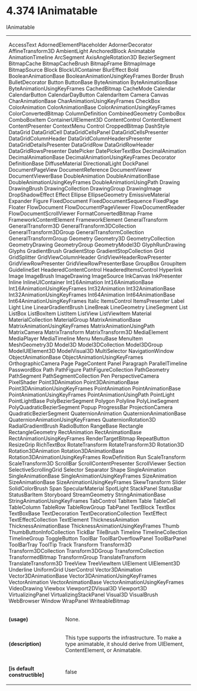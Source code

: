 <html dir="LTR" xmlns:mshelp="http://msdn.microsoft.com/mshelp" xmlns:ddue="http://ddue.schemas.microsoft.com/authoring/2003/5" xmlns:xlink="http://www.w3.org/1999/xlink" xmlns:tool="http://www.microsoft.com/tooltip"><body><input type="hidden" id="userDataCache" class="userDataStyle"><input type="hidden" id="hiddenScrollOffset"><img id="dropDownImage" style="display:none; height:0; width:0;" src="../local/drpdown.gif"><img id="dropDownHoverImage" style="display:none; height:0; width:0;" src="../local/drpdown_orange.gif"><img id="collapseImage" style="display:none; height:0; width:0;" src="../local/collapse.gif"><img id="expandImage" style="display:none; height:0; width:0;" src="../local/exp.gif"><img id="collapseAllImage" style="display:none; height:0; width:0;" src="../local/collall.gif"><img id="expandAllImage" style="display:none; height:0; width:0;" src="../local/expall.gif"><img id="copyImage" style="display:none; height:0; width:0;" src="../local/copycode.gif"><img id="copyHoverImage" style="display:none; height:0; width:0;" src="../local/copycodeHighlight.gif"><div id="header"><h1 class="heading">4.374 IAnimatable</h1></div><div id="mainSection"><div id="mainBody"><div id="allHistory" class="saveHistory" onsave="saveAll()" onload="loadAll()"></div>
				<p xmlns:wsd="http://wsdev.schemas.microsoft.com/authoring/2008/2" xmlns:msxsl="urn:schemas-microsoft-com:xslt" xmlns:script="urn:script" xmlns:build="urn:build">
				</p>
			<div id="sectionSection0" class="section" name="collapseableSection"><content xmlns="http://ddue.schemas.microsoft.com/authoring/2003/5" xmlns:wsd="http://wsdev.schemas.microsoft.com/authoring/2008/2" xmlns:msxsl="urn:schemas-microsoft-com:xslt" xmlns:script="urn:script" xmlns:build="urn:build">
				</content></div><div id="sectionSection1" class="section" name="collapseableSection"><content xmlns="http://ddue.schemas.microsoft.com/authoring/2003/5" xmlns:wsd="http://wsdev.schemas.microsoft.com/authoring/2008/2" xmlns:msxsl="urn:schemas-microsoft-com:xslt" xmlns:script="urn:script" xmlns:build="urn:build">
					<p xmlns="">IAnimatable</p>
					<p xmlns=""><b></b></p><table class="ProtocolAuthoredTable" xmlns=""><tr>
								<td colspan="2">
									<p>
										<mshelp:link keywords="f0e72688-67fc-4beb-a92b-4dd1aaba88f1" tabindex="0">AccessText</mshelp:link> <mshelp:link keywords="be0cd7f0-a472-4708-98eb-959e8db9d3c6" tabindex="0">AdornedElementPlaceholder</mshelp:link> <mshelp:link keywords="8e3018b7-24ca-4486-b2bb-8388d436e904" tabindex="0">AdornerDecorator</mshelp:link> <mshelp:link keywords="30aa894d-83bb-4e8c-b61c-184b966085d8" tabindex="0">AffineTransform3D</mshelp:link> <mshelp:link keywords="e1ad08b0-f498-4034-988a-1bc82c435b50" tabindex="0">AmbientLight</mshelp:link> <mshelp:link keywords="03556e34-470a-4f98-a2e5-40834360a600" tabindex="0">AnchoredBlock</mshelp:link> <mshelp:link keywords="7b5c1852-6912-4037-912f-69c4cdb8c1a6" tabindex="0">Animatable</mshelp:link> <mshelp:link keywords="b7fb3918-de51-4c3d-bd24-647e64590030" tabindex="0">AnimationTimeline</mshelp:link> <mshelp:link keywords="388415db-bf66-47b2-9fe4-2a9682a8f019" tabindex="0">ArcSegment</mshelp:link> <mshelp:link keywords="e8732ab1-323a-4329-ae1c-0dabcb1398a0" tabindex="0">AxisAngleRotation3D</mshelp:link> <mshelp:link keywords="e288505c-7be7-4520-ae64-9d0ba9bca3d5" tabindex="0">BezierSegment</mshelp:link> <mshelp:link keywords="c400b513-39e2-4dd9-b723-9583e39e47f1" tabindex="0">BitmapCache</mshelp:link> <mshelp:link keywords="dfba7d97-41c6-4da8-b052-1f04ad95d7f6" tabindex="0">BitmapCacheBrush</mshelp:link> <mshelp:link keywords="589fa414-ed7d-469d-8c23-e42f37c2bd56" tabindex="0">BitmapFrame</mshelp:link> <mshelp:link keywords="d187a09e-25e8-4ade-b091-57ee7eca658c" tabindex="0">BitmapImage</mshelp:link> <mshelp:link keywords="57815256-8658-41d4-9052-014d6980aed5" tabindex="0">BitmapSource</mshelp:link> <mshelp:link keywords="e5df15ad-663d-4d52-ab82-3cef2c48f69e" tabindex="0">Block</mshelp:link> <mshelp:link keywords="d9b6989c-5286-4b40-90d8-e415b563ee8b" tabindex="0">BlockUIContainer</mshelp:link> <mshelp:link keywords="5c2a9d8d-939a-45f6-82ea-24441623ae0f" tabindex="0">BlurEffect</mshelp:link> <mshelp:link keywords="511dcce8-13a5-4c42-9893-ed554b7f1098" tabindex="0">Bold</mshelp:link> <mshelp:link keywords="0d9eb6fd-37b4-464e-955b-b3f97abe7704" tabindex="0">BooleanAnimationBase</mshelp:link> <mshelp:link keywords="05e6eb73-3686-42f0-8b45-c71986d0ddbb" tabindex="0">BooleanAnimationUsingKeyFrames</mshelp:link> <mshelp:link keywords="39663c25-a642-4db9-8524-9d4ce1b89948" tabindex="0">Border</mshelp:link> <mshelp:link keywords="85a562f3-47a7-440e-a587-bfa740dedb85" tabindex="0">Brush</mshelp:link> <mshelp:link keywords="a846cf08-0183-4259-83fc-4198e11b4302" tabindex="0">BulletDecorator</mshelp:link> <mshelp:link keywords="71a507e2-a912-42d1-a7da-4a1b8b13e668" tabindex="0">Button</mshelp:link> <mshelp:link keywords="beb54d5a-721a-43aa-973e-c69905ec015d" tabindex="0">ButtonBase</mshelp:link> <mshelp:link keywords="3f4a0be0-74ac-4571-82b9-a57734359df6" tabindex="0">ByteAnimation</mshelp:link> <mshelp:link keywords="e42aa1a5-1dfc-406f-83e6-2307227589f0" tabindex="0">ByteAnimationBase</mshelp:link> <mshelp:link keywords="2ca75bbe-7874-4b0e-bcd1-1495bfb9d749" tabindex="0">ByteAnimationUsingKeyFrames</mshelp:link> <mshelp:link keywords="2fd4136e-b650-408a-8d2d-298c9e97fd79" tabindex="0">CachedBitmap</mshelp:link> <mshelp:link keywords="df62b511-f8ff-4298-b364-1a20bef012fb" tabindex="0">CacheMode</mshelp:link> <mshelp:link keywords="0e900d92-6ae0-48ed-87fa-eea20fc31d09" tabindex="0">Calendar</mshelp:link> <mshelp:link keywords="95dd655d-244b-4f26-ad52-86622281d400" tabindex="0">CalendarButton</mshelp:link> <mshelp:link keywords="6d082c10-2d68-4311-ae88-84e4dd225ff3" tabindex="0">CalendarDayButton</mshelp:link> <mshelp:link keywords="e63372d9-67c7-41fb-b0e0-732e2d7680d8" tabindex="0">CalendarItem</mshelp:link> <mshelp:link keywords="920a88d5-409d-4717-a4de-117548bf9e36" tabindex="0">Camera</mshelp:link> <mshelp:link keywords="32514c75-c9f4-4f17-ad48-2403dfa54a24" tabindex="0">Canvas</mshelp:link> <mshelp:link keywords="333dc218-8710-466e-b11c-d91f1a96348b" tabindex="0">CharAnimationBase</mshelp:link> <mshelp:link keywords="df9d5927-0abb-4b39-9a2e-ed960c2d34ff" tabindex="0">CharAnimationUsingKeyFrames</mshelp:link> <mshelp:link keywords="9c636419-e3e7-4078-b948-1586178e6362" tabindex="0">CheckBox</mshelp:link> <mshelp:link keywords="5bb03632-540e-44f5-a3e7-fa3d567cb303" tabindex="0">ColorAnimation</mshelp:link> <mshelp:link keywords="ce162595-5df3-40b4-a625-d096d2217f2f" tabindex="0">ColorAnimationBase</mshelp:link> <mshelp:link keywords="ffa4f597-9d08-4c70-8f01-564d0df006e2" tabindex="0">ColorAnimationUsingKeyFrames</mshelp:link> <mshelp:link keywords="9f0ba89b-d441-4902-b552-38063ea38b54" tabindex="0">ColorConvertedBitmap</mshelp:link> <mshelp:link keywords="bd6e9c20-a66e-40f0-bdc1-03c7113d1a5a" tabindex="0">ColumnDefinition</mshelp:link> <mshelp:link keywords="452b5a00-e125-4cca-8f72-b0aee3491227" tabindex="0">CombinedGeometry</mshelp:link> <mshelp:link keywords="37d9f76f-1464-4486-8cad-f5fe4ae92191" tabindex="0">ComboBox</mshelp:link> <mshelp:link keywords="aaa2c5a6-3edd-4a5f-94eb-dab10779f6e0" tabindex="0">ComboBoxItem</mshelp:link> <mshelp:link keywords="87bc40ac-b2aa-4751-9759-31ee38559204" tabindex="0">ContainerUIElement3D</mshelp:link> <mshelp:link keywords="4feda03f-b149-466e-ba5a-2a3b49bcbab3" tabindex="0">ContentControl</mshelp:link> <mshelp:link keywords="528cd481-9fb2-4187-a0af-099f6217e98a" tabindex="0">ContentElement</mshelp:link> <mshelp:link keywords="5af73b49-190d-4beb-9f0d-378c3909b61a" tabindex="0">ContentPresenter</mshelp:link> <mshelp:link keywords="da12029e-fbca-4567-9b0b-868ef37faebd" tabindex="0">ContextMenu</mshelp:link> <mshelp:link keywords="e3f8a631-4f69-4215-9d7d-347fc3f155d7" tabindex="0">Control</mshelp:link> <mshelp:link keywords="9772c8f6-7034-4188-b00a-1192c5ac65a7" tabindex="0">CroppedBitmap</mshelp:link> <mshelp:link keywords="db460b18-4a96-4523-adc2-61ab74e2e583" tabindex="0">DashStyle</mshelp:link> <mshelp:link keywords="52ff8b55-d44f-4e4f-a9c5-7fc74b2d917c" tabindex="0">DataGrid</mshelp:link> <mshelp:link keywords="3bcd01c5-20fa-4ab3-a05a-af6fdf0277b0" tabindex="0">DataGridCell</mshelp:link> <mshelp:link keywords="f603001a-b22f-4c5a-b23d-2918d4053c5c" tabindex="0">DataGridCellsPanel</mshelp:link> <mshelp:link keywords="8ed22165-d262-4bd8-af14-1b60675908e3" tabindex="0">DataGridCellsPresenter</mshelp:link> <mshelp:link keywords="d2ba580b-373a-4976-a6f2-7d042df2a162" tabindex="0">DataGridColumnHeader</mshelp:link> <mshelp:link keywords="40695503-6002-4ce4-ab4c-5fe4642bfeb1" tabindex="0">DataGridColumnHeadersPresenter</mshelp:link> <mshelp:link keywords="423eda60-6f0a-45b4-8454-eaada52e2656" tabindex="0">DataGridDetailsPresenter</mshelp:link> <mshelp:link keywords="9df04f93-f458-4672-810c-8f64a42c8849" tabindex="0">DataGridRow</mshelp:link> <mshelp:link keywords="12dc434e-f13a-4f45-8eeb-80c34ff8f345" tabindex="0">DataGridRowHeader</mshelp:link> <mshelp:link keywords="862f2b31-4b3b-4b51-b937-7d4cab8acfe2" tabindex="0">DataGridRowsPresenter</mshelp:link> <mshelp:link keywords="c8254c38-d385-4317-9ec9-67cc5905bd75" tabindex="0">DatePicker</mshelp:link> <mshelp:link keywords="0fc32458-bcad-4ca0-8ac4-693aaeb1855e" tabindex="0">DatePickerTextBox</mshelp:link> <mshelp:link keywords="3a374f26-aab6-42df-bbbc-8cfd4c44be5f" tabindex="0">DecimalAnimation</mshelp:link> <mshelp:link keywords="cc0d120b-1afe-450d-a1a3-aafafbeedb3f" tabindex="0">DecimalAnimationBase</mshelp:link> <mshelp:link keywords="7716e970-1086-41ca-a352-aa6e4427d4f4" tabindex="0">DecimalAnimationUsingKeyFrames</mshelp:link> <mshelp:link keywords="0f2486d4-11bb-49c1-866e-27b3eaf4c741" tabindex="0">Decorator</mshelp:link> <mshelp:link keywords="6d15677a-109c-48a5-9795-33211643f3a6" tabindex="0">DefinitionBase</mshelp:link> <mshelp:link keywords="f823004c-c918-40dc-bd57-6996689bd63c" tabindex="0">DiffuseMaterial</mshelp:link> <mshelp:link keywords="b61fb851-4379-49ef-b4fb-acf93cffcac9" tabindex="0">DirectionalLight</mshelp:link> <mshelp:link keywords="cd79d0de-5717-4c3c-89f7-ee344ce028ba" tabindex="0">DockPanel</mshelp:link> <mshelp:link keywords="77a90c32-0709-4da0-b33b-3d8c075b0af2" tabindex="0">DocumentPageView</mshelp:link> <mshelp:link keywords="3ba9fb5d-a8f0-451b-8543-1caaabaac83a" tabindex="0">DocumentReference</mshelp:link> <mshelp:link keywords="22ce9721-e36a-4914-9fb7-9de478b72888" tabindex="0">DocumentViewer</mshelp:link> <mshelp:link keywords="42342ff2-d8ae-41f5-a703-abe6a520a5bf" tabindex="0">DocumentViewerBase</mshelp:link> <mshelp:link keywords="ad3d460d-e457-4ed3-9030-78f2e87c360a" tabindex="0">DoubleAnimation</mshelp:link> <mshelp:link keywords="4a65fa6b-3a12-481b-90e9-c91eae07c04f" tabindex="0">DoubleAnimationBase</mshelp:link> <mshelp:link keywords="ea6a054a-33c4-43f1-a59e-247cb2f7de22" tabindex="0">DoubleAnimationUsingKeyFrames</mshelp:link> <mshelp:link keywords="655db08c-6319-4ef3-94e3-06923e494f05" tabindex="0">DoubleAnimationUsingPath</mshelp:link> <mshelp:link keywords="8b69fa92-ab3f-4570-a9a7-5f7ac9dee639" tabindex="0">Drawing</mshelp:link> <mshelp:link keywords="f9b93ffc-0758-4d09-b374-108d778549ad" tabindex="0">DrawingBrush</mshelp:link> <mshelp:link keywords="8fe357e8-e19c-4fe2-b25a-4eea646e0496" tabindex="0">DrawingCollection</mshelp:link> <mshelp:link keywords="55765e6b-0f2d-45d8-8fc4-6bc26f331595" tabindex="0">DrawingGroup</mshelp:link> <mshelp:link keywords="27727a6a-3ef4-45c9-bc4c-c64508234e5f" tabindex="0">DrawingImage</mshelp:link> <mshelp:link keywords="2caa425e-1539-4f3d-8204-da194c8f9f4f" tabindex="0">DropShadowEffect</mshelp:link> <mshelp:link keywords="56b6fdeb-3894-4bbe-a470-689fd76e6274" tabindex="0">Effect</mshelp:link> <mshelp:link keywords="3684906d-add6-4120-960d-9f30966f4234" tabindex="0">Ellipse</mshelp:link> <mshelp:link keywords="9748ee36-68af-4c47-a48f-fe165468164e" tabindex="0">EllipseGeometry</mshelp:link> <mshelp:link keywords="e39c1c12-65db-49ad-9f92-6cdb96caa5e4" tabindex="0">EmissiveMaterial</mshelp:link> <mshelp:link keywords="ef68975e-7e34-4513-89e7-1979e7e3f354" tabindex="0">Expander</mshelp:link> <mshelp:link keywords="90394a7b-28dd-4b0a-bf6f-90aaacd6d446" tabindex="0">Figure</mshelp:link> <mshelp:link keywords="1a31888f-5acb-4a06-aae1-f380de30c38e" tabindex="0">FixedDocument</mshelp:link> <mshelp:link keywords="6cf5fb7d-8f6a-41da-a035-a4237fa84892" tabindex="0">FixedDocumentSequence</mshelp:link> <mshelp:link keywords="9757b4bf-fc44-470d-95dc-884e49178afd" tabindex="0">FixedPage</mshelp:link> <mshelp:link keywords="d534c23d-859b-439a-a62d-21f3370a2b54" tabindex="0">Floater</mshelp:link> <mshelp:link keywords="a61a07c0-c949-421d-9b4f-535a303972a5" tabindex="0">FlowDocument</mshelp:link> <mshelp:link keywords="c82d24e8-82ad-4e41-8564-f7f4b4862ac2" tabindex="0">FlowDocumentPageViewer</mshelp:link> <mshelp:link keywords="7369c894-71d3-4f53-bd52-605570b533e6" tabindex="0">FlowDocumentReader</mshelp:link> <mshelp:link keywords="eab5873a-025c-4254-a28b-2d9a3fdf844b" tabindex="0">FlowDocumentScrollViewer</mshelp:link> <mshelp:link keywords="a8714ca7-3c17-46cf-90b9-463df2c60bd1" tabindex="0">FormatConvertedBitmap</mshelp:link> <mshelp:link keywords="e2d9ee4d-1caf-4c0a-a420-5dfda26b77cc" tabindex="0">Frame</mshelp:link> <mshelp:link keywords="1ccb2f40-5b5c-44c2-850d-38e2f1a657bc" tabindex="0">FrameworkContentElement</mshelp:link> <mshelp:link keywords="cd8a3b6b-b281-4837-a172-885a46e2fa4e" tabindex="0">FrameworkElement</mshelp:link> <mshelp:link keywords="3e07be27-e500-4d73-bf43-828963353f38" tabindex="0">GeneralTransform</mshelp:link> <mshelp:link keywords="f851113f-f7be-4e40-acaf-376aecc2d66c" tabindex="0">GeneralTransform3D</mshelp:link> <mshelp:link keywords="504cd159-de90-41ef-9b2d-8866d899bdf5" tabindex="0">GeneralTransform3DCollection</mshelp:link> <mshelp:link keywords="3e7accd6-b185-471c-8440-1bbc36ec0996" tabindex="0">GeneralTransform3DGroup</mshelp:link> <mshelp:link keywords="77d0c0c7-4d9a-4175-8f42-bc1ac033ebc5" tabindex="0">GeneralTransformCollection</mshelp:link> <mshelp:link keywords="41aa0fd8-8f2d-478e-8ad4-23bb35b4b3ac" tabindex="0">GeneralTransformGroup</mshelp:link> <mshelp:link keywords="f9b21f99-9077-4a61-99f3-a8dfb6a8aba4" tabindex="0">Geometry</mshelp:link> <mshelp:link keywords="6e2a65c4-fcc1-4c39-aa36-658624d225f5" tabindex="0">Geometry3D</mshelp:link> <mshelp:link keywords="ae584882-2b8b-4eac-a0a6-fb45a0dcd8d0" tabindex="0">GeometryCollection</mshelp:link> <mshelp:link keywords="7b06e697-53a4-405b-974c-74e33fcba4d4" tabindex="0">GeometryDrawing</mshelp:link> <mshelp:link keywords="f5c1bc18-d71a-4a81-b664-2bf17344b69d" tabindex="0">GeometryGroup</mshelp:link> <mshelp:link keywords="6effc337-3c30-423f-ace3-51daf4d132fa" tabindex="0">GeometryModel3D</mshelp:link> <mshelp:link keywords="9aa0c0b9-6283-4a5e-9a61-27c4f49190c7" tabindex="0">GlyphRunDrawing</mshelp:link> <mshelp:link keywords="dcb5d9ab-fab8-443a-881c-9ada6491d938" tabindex="0">Glyphs</mshelp:link> <mshelp:link keywords="95fac64f-b7e8-4db8-8f44-2e0cba14627a" tabindex="0">GradientBrush</mshelp:link> <mshelp:link keywords="9a5df65d-feb2-4132-ae99-768837bc2139" tabindex="0">GradientStop</mshelp:link> <mshelp:link keywords="c43c1480-0af5-41f7-a751-3c93a02194a8" tabindex="0">GradientStopCollection</mshelp:link> <mshelp:link keywords="3aa94d94-eaa6-4af9-b53e-cf419a88d5a9" tabindex="0">Grid</mshelp:link> <mshelp:link keywords="1a02c367-64c4-4c64-bbea-3457123b31f7" tabindex="0">GridSplitter</mshelp:link> <mshelp:link keywords="da0701c0-a515-49c6-b6fb-46c66a86ba30" tabindex="0">GridViewColumnHeader</mshelp:link> <mshelp:link keywords="3381230a-846f-4f50-9c22-b5c92698a962" tabindex="0">GridViewHeaderRowPresenter</mshelp:link> <mshelp:link keywords="00732cdc-e315-4cf1-8e4a-c8ace2197e74" tabindex="0">GridViewRowPresenter</mshelp:link> <mshelp:link keywords="348ae330-69b1-4607-ba9b-521e6778e110" tabindex="0">GridViewRowPresenterBase</mshelp:link> <mshelp:link keywords="16142141-53d1-43ca-91e1-da357096c735" tabindex="0">GroupBox</mshelp:link> <mshelp:link keywords="5b2d0756-d4fc-468f-81a6-e09fb383e2ac" tabindex="0">GroupItem</mshelp:link> <mshelp:link keywords="7edd9467-5a31-4f8d-8110-87ae827b93db" tabindex="0">GuidelineSet</mshelp:link> <mshelp:link keywords="5d584631-4b6d-41d9-ab49-c1ff7dc90fef" tabindex="0">HeaderedContentControl</mshelp:link> <mshelp:link keywords="0e2ac43a-db68-4ca8-917d-7460898d9b8a" tabindex="0">HeaderedItemsControl</mshelp:link> <mshelp:link keywords="d975afa9-b23f-46e9-a3a6-8cb3d696eb72" tabindex="0">Hyperlink</mshelp:link> <mshelp:link keywords="d4e32a0e-ae6b-4f74-b8ca-347667a84111" tabindex="0">Image</mshelp:link> <mshelp:link keywords="38461752-bb5a-4d82-8ea0-da22a14f1989" tabindex="0">ImageBrush</mshelp:link> <mshelp:link keywords="50aa7666-6b06-47a1-894b-dd872343e1d1" tabindex="0">ImageDrawing</mshelp:link> <mshelp:link keywords="05181f7a-7b0f-4bc9-a9e3-e1552ab5b87f" tabindex="0">ImageSource</mshelp:link> <mshelp:link keywords="babd61fa-64fc-4576-9098-d35c8e6b3fd3" tabindex="0">InkCanvas</mshelp:link> <mshelp:link keywords="5a3979e9-8973-484a-b73d-267938786336" tabindex="0">InkPresenter</mshelp:link> <mshelp:link keywords="25695a67-6bb7-4730-8d67-9ebaa2ef913c" tabindex="0">Inline</mshelp:link> <mshelp:link keywords="a4aadfb7-3277-47f9-b854-1c36d82ef8a9" tabindex="0">InlineUIContainer</mshelp:link> <mshelp:link keywords="714239ce-c37d-4295-8583-b8b7b50d521d" tabindex="0">Int16Animation</mshelp:link> <mshelp:link keywords="7dd2ae4f-255d-41dd-8cfd-6dffc2c64f20" tabindex="0">Int16AnimationBase</mshelp:link> <mshelp:link keywords="c0d68127-480d-41db-81e0-07dda5a40634" tabindex="0">Int16AnimationUsingKeyFrames</mshelp:link> <mshelp:link keywords="10170eff-58fb-4dd6-8f56-17194b02a35f" tabindex="0">Int32Animation</mshelp:link> <mshelp:link keywords="71d9b96e-b3a7-45dc-8d8d-aa2a4f779530" tabindex="0">Int32AnimationBase</mshelp:link> <mshelp:link keywords="244d197a-5210-4b10-86e0-26cdf27031a8" tabindex="0">Int32AnimationUsingKeyFrames</mshelp:link> <mshelp:link keywords="942640f0-60a7-4232-9a64-7aec6631d177" tabindex="0">Int64Animation</mshelp:link> <mshelp:link keywords="92afeb7e-9b12-460d-a320-4c0ca7014c28" tabindex="0">Int64AnimationBase</mshelp:link> <mshelp:link keywords="6a871cbf-7a61-4be8-8f2f-769fb04b5a5f" tabindex="0">Int64AnimationUsingKeyFrames</mshelp:link> <mshelp:link keywords="29b504bf-7551-4f13-a7a8-be10de449596" tabindex="0">Italic</mshelp:link> <mshelp:link keywords="4000fa9a-e060-40a7-9fd5-4e4a8604a935" tabindex="0">ItemsControl</mshelp:link> <mshelp:link keywords="a58c7e6e-6499-443f-a446-d70834457088" tabindex="0">ItemsPresenter</mshelp:link> <mshelp:link keywords="71e440c4-9a75-4c5d-ab1c-d56656cb3148" tabindex="0">Label</mshelp:link> <mshelp:link keywords="e84d67ab-f1b8-411a-86fe-c0ab36db5243" tabindex="0">Light</mshelp:link> <mshelp:link keywords="7c0ea77b-bf35-4e66-878d-36df65227b42" tabindex="0">Line</mshelp:link> <mshelp:link keywords="ce08aa23-ee84-418b-8375-d683f2a2a924" tabindex="0">LinearGradientBrush</mshelp:link> <mshelp:link keywords="d62411ee-06cf-4d5d-b737-88dc738cee78" tabindex="0">LineBreak</mshelp:link> <mshelp:link keywords="626337e9-eff1-4a9a-a18b-19f51eea3cfb" tabindex="0">LineGeometry</mshelp:link> <mshelp:link keywords="3e347cbf-3fab-4f73-98a3-e1e8f106b833" tabindex="0">LineSegment</mshelp:link> <mshelp:link keywords="92c18287-0b7f-45bd-820c-9f39bd2e110e" tabindex="0">List</mshelp:link> <mshelp:link keywords="c1bc8a57-d6f8-4164-b7db-a9e6dc224479" tabindex="0">ListBox</mshelp:link> <mshelp:link keywords="83f55f16-c99d-43e6-b19c-9e1ef176c742" tabindex="0">ListBoxItem</mshelp:link> <mshelp:link keywords="2b5683d8-7393-4e53-a56d-fa7f449847cf" tabindex="0">ListItem</mshelp:link> <mshelp:link keywords="9d3c5270-0950-47a4-88d7-65cb7bf44145" tabindex="0">ListView</mshelp:link> <mshelp:link keywords="e312f209-e9a2-493e-81a2-8424fe94ecf2" tabindex="0">ListViewItem</mshelp:link> <mshelp:link keywords="3712914a-832f-4107-bf94-7b0a3a8a61a1" tabindex="0">Material</mshelp:link> <mshelp:link keywords="3aa1cdef-5f03-4c04-84a7-96d56131d67a" tabindex="0">MaterialCollection</mshelp:link> <mshelp:link keywords="27c491c2-5360-4750-b949-526a0abada3b" tabindex="0">MaterialGroup</mshelp:link> <mshelp:link keywords="f94519d9-a953-46f3-a1f2-135a551b9a5d" tabindex="0">MatrixAnimationBase</mshelp:link> <mshelp:link keywords="416866ac-9e72-4e7c-b769-8127303d9028" tabindex="0">MatrixAnimationUsingKeyFrames</mshelp:link> <mshelp:link keywords="3eadeae9-e9e6-4271-a602-42c7b25bda87" tabindex="0">MatrixAnimationUsingPath</mshelp:link> <mshelp:link keywords="562157d3-e8cc-4068-a13f-13a4222339e6" tabindex="0">MatrixCamera</mshelp:link> <mshelp:link keywords="84b07bf0-02bd-4369-9c78-1cd1bf13ac3f" tabindex="0">MatrixTransform</mshelp:link> <mshelp:link keywords="70efea67-ae3d-4397-9cce-70f0f6b18163" tabindex="0">MatrixTransform3D</mshelp:link> <mshelp:link keywords="2f6e697c-6a70-4982-b3bd-562749736e97" tabindex="0">MediaElement</mshelp:link> <mshelp:link keywords="5404c8df-63ec-473f-8788-b68030c3c0a9" tabindex="0">MediaPlayer</mshelp:link> <mshelp:link keywords="1bb2f30f-d78b-4856-a71a-21b2f5918f96" tabindex="0">MediaTimeline</mshelp:link> <mshelp:link keywords="f727bb8f-428f-418b-9d12-b3ab12e3f2fa" tabindex="0">Menu</mshelp:link> <mshelp:link keywords="0a6b035f-f229-4480-9339-318572eead4e" tabindex="0">MenuBase</mshelp:link> <mshelp:link keywords="845c8345-b06b-4681-96ee-4b13e54a22d1" tabindex="0">MenuItem</mshelp:link> <mshelp:link keywords="2e71f01a-5a07-48fe-b840-2fb3e372a547" tabindex="0">MeshGeometry3D</mshelp:link> <mshelp:link keywords="1b2ea0f4-d9e3-40c8-82b1-adcdb7217e98" tabindex="0">Model3D</mshelp:link> <mshelp:link keywords="4e66dcf1-469b-4c7a-a0ed-af726b978f7f" tabindex="0">Model3DCollection</mshelp:link> <mshelp:link keywords="2726137b-adce-4344-9383-cb7cbf746bbd" tabindex="0">Model3DGroup</mshelp:link> <mshelp:link keywords="86337551-12a0-436b-aa2d-8d07354a6a15" tabindex="0">ModelUIElement3D</mshelp:link> <mshelp:link keywords="291d1593-b6cf-4210-a7b0-aae0db0bed13" tabindex="0">ModelVisual3D</mshelp:link> <mshelp:link keywords="4b0c18bb-1956-4a9f-994c-f7e59bd9918e" tabindex="0">MultiSelector</mshelp:link> <mshelp:link keywords="894ba012-937f-401c-a319-f056889183e5" tabindex="0">NavigationWindow</mshelp:link> <mshelp:link keywords="d6afae9e-80cf-4eeb-9f4f-0f061d48d866" tabindex="0">ObjectAnimationBase</mshelp:link> <mshelp:link keywords="242f41f2-32ed-4488-aa95-79ade084f418" tabindex="0">ObjectAnimationUsingKeyFrames</mshelp:link> <mshelp:link keywords="7a0e35c4-d693-469b-b838-cfa3b655464a" tabindex="0">OrthographicCamera</mshelp:link> <mshelp:link keywords="99053d96-66c2-461b-8d0a-6bf39410106d" tabindex="0">Page</mshelp:link> <mshelp:link keywords="30f4fc6b-b23a-48e1-a37e-71056bb02e7b" tabindex="0">PageContent</mshelp:link> <mshelp:link keywords="327b5dfc-8c0e-48bd-90e9-23ca71cb39a4" tabindex="0">Panel</mshelp:link> <mshelp:link keywords="d7a7f6ce-6033-4669-a36a-33f2cf543a30" tabindex="0">Paragraph</mshelp:link> <mshelp:link keywords="0a519e11-ec6d-4469-a49e-03ad86b71fee" tabindex="0">ParallelTimeline</mshelp:link> <mshelp:link keywords="62f003a7-0424-40e8-b1fe-a05c9b420c5e" tabindex="0">PasswordBox</mshelp:link> <mshelp:link keywords="00d63d45-4097-4131-9a60-b1698f09a915" tabindex="0">Path</mshelp:link> <mshelp:link keywords="d518de70-ff28-49ef-9e46-dc9e36ad25fa" tabindex="0">PathFigure</mshelp:link> <mshelp:link keywords="d1d96856-b710-4590-b1ac-a0e5488c0746" tabindex="0">PathFigureCollection</mshelp:link> <mshelp:link keywords="2e131e8b-44eb-46b7-b80d-cf7f1843362a" tabindex="0">PathGeometry</mshelp:link> <mshelp:link keywords="df0d17eb-0827-4969-82a7-bd4df7ceed6d" tabindex="0">PathSegment</mshelp:link> <mshelp:link keywords="dda85576-aa7c-47d7-a981-2e7faa159a84" tabindex="0">PathSegmentCollection</mshelp:link> <mshelp:link keywords="2a43c60d-b7a5-4092-9ef0-05c4524939f1" tabindex="0">Pen</mshelp:link> <mshelp:link keywords="3239121a-ab74-4caf-8037-24fc5f90b95d" tabindex="0">PerspectiveCamera</mshelp:link> <mshelp:link keywords="2ad5308e-1b1b-4639-8c74-5ab50391e0f7" tabindex="0">PixelShader</mshelp:link> <mshelp:link keywords="4b7e52ac-5d94-4edb-a214-46ca2bec8418" tabindex="0">Point3DAnimation</mshelp:link> <mshelp:link keywords="f208fe40-53b0-496f-967d-03aeb4c87399" tabindex="0">Point3DAnimationBase</mshelp:link> <mshelp:link keywords="322988ec-2be9-40dc-a87f-7703c04a7fa2" tabindex="0">Point3DAnimationUsingKeyFrames</mshelp:link> <mshelp:link keywords="a54c2d91-2073-4999-9cce-1d83c26dce67" tabindex="0">PointAnimation</mshelp:link> <mshelp:link keywords="af351fbd-0c29-41aa-a4ba-b6dd1ad88f47" tabindex="0">PointAnimationBase</mshelp:link> <mshelp:link keywords="09650d21-2f8c-4691-9ec0-4d6136e5df97" tabindex="0">PointAnimationUsingKeyFrames</mshelp:link> <mshelp:link keywords="71853bc4-110a-4f06-91e6-1487e24233a0" tabindex="0">PointAnimationUsingPath</mshelp:link> <mshelp:link keywords="09072bb0-bcbc-488b-8277-0af85cdbdbc3" tabindex="0">PointLight</mshelp:link> <mshelp:link keywords="927168c0-25bd-42f1-b422-f2b555dee784" tabindex="0">PointLightBase</mshelp:link> <mshelp:link keywords="c429879b-2035-4843-9eae-38ee0d189272" tabindex="0">PolyBezierSegment</mshelp:link> <mshelp:link keywords="0825cc0d-f7ab-4e91-b82d-ca5c9e418813" tabindex="0">Polygon</mshelp:link> <mshelp:link keywords="05990d18-be58-4f87-9c0a-7d0730b64d41" tabindex="0">Polyline</mshelp:link> <mshelp:link keywords="65e3fa87-efda-42ec-b626-1e95a80cf3a3" tabindex="0">PolyLineSegment</mshelp:link> <mshelp:link keywords="33ba1da3-ac7a-4816-b398-5d4ca800420d" tabindex="0">PolyQuadraticBezierSegment</mshelp:link> <mshelp:link keywords="c41fb57d-7a43-49ba-9f64-cc7f3ec73f34" tabindex="0">Popup</mshelp:link> <mshelp:link keywords="03ed5268-b3d2-4699-8afd-681940d64fad" tabindex="0">ProgressBar</mshelp:link> <mshelp:link keywords="fdb6cd1b-2854-491a-8335-8b2c2ac44b4e" tabindex="0">ProjectionCamera</mshelp:link> <mshelp:link keywords="5f4faa8c-8d6c-42ae-8330-bef822c99559" tabindex="0">QuadraticBezierSegment</mshelp:link> <mshelp:link keywords="68a153e4-317c-4ed9-b4c3-d1c919894fca" tabindex="0">QuaternionAnimation</mshelp:link> <mshelp:link keywords="8518be05-e83a-4402-9aa0-6fc6a433306d" tabindex="0">QuaternionAnimationBase</mshelp:link> <mshelp:link keywords="5a0bef10-e75d-4338-888e-eb5fa1b5e1e9" tabindex="0">QuaternionAnimationUsingKeyFrames</mshelp:link> <mshelp:link keywords="abc35e0a-5053-49fc-8092-5ee4fdd155e4" tabindex="0">QuaternionRotation3D</mshelp:link> <mshelp:link keywords="8f179fca-b92c-41cc-9a3e-959186f8b2e4" tabindex="0">RadialGradientBrush</mshelp:link> <mshelp:link keywords="0e325ffa-4dac-40b2-8894-15fe72b737e2" tabindex="0">RadioButton</mshelp:link> <mshelp:link keywords="edb86d8f-ab1b-4aea-900b-4cff1f383fe1" tabindex="0">RangeBase</mshelp:link> <mshelp:link keywords="26abe1bb-8a46-47a3-aa85-9880261b685e" tabindex="0">Rectangle</mshelp:link> <mshelp:link keywords="6edb0082-b78e-444b-aca8-afa61765a103" tabindex="0">RectangleGeometry</mshelp:link> <mshelp:link keywords="f444862c-08ef-465f-a602-a1b1753a6188" tabindex="0">RectAnimation</mshelp:link> <mshelp:link keywords="368e5e60-48c8-4e0d-bd73-c4672251154d" tabindex="0">RectAnimationBase</mshelp:link> <mshelp:link keywords="6babdb94-e8d6-48ff-9071-be1f64457212" tabindex="0">RectAnimationUsingKeyFrames</mshelp:link> <mshelp:link keywords="3e863b29-3f34-4648-9bb9-2197eb2a8148" tabindex="0">RenderTargetBitmap</mshelp:link> <mshelp:link keywords="279283f6-7d78-48f6-8ce4-1b41a264e091" tabindex="0">RepeatButton</mshelp:link> <mshelp:link keywords="1a3149ec-2522-471f-8329-0b40a0aeed5f" tabindex="0">ResizeGrip</mshelp:link> <mshelp:link keywords="fb1918c6-e586-40e4-9ab8-bcef7456f0bf" tabindex="0">RichTextBox</mshelp:link> <mshelp:link keywords="19b74abc-431f-444f-b12c-19dd2f00d2c4" tabindex="0">RotateTransform</mshelp:link> <mshelp:link keywords="00c7993a-18b0-444a-9f69-ad7e39f1828e" tabindex="0">RotateTransform3D</mshelp:link> <mshelp:link keywords="6363f160-bdc9-4cff-9c0a-9058f2d7bb50" tabindex="0">Rotation3D</mshelp:link> <mshelp:link keywords="e0b3b85c-96c1-4cb7-9ea3-fbfe4100d9b3" tabindex="0">Rotation3DAnimation</mshelp:link> <mshelp:link keywords="104c401e-be8c-45b5-b294-352e0fb1cf93" tabindex="0">Rotation3DAnimationBase</mshelp:link> <mshelp:link keywords="3eacadff-211c-411e-94c7-5027c20317ab" tabindex="0">Rotation3DAnimationUsingKeyFrames</mshelp:link> <mshelp:link keywords="a3f43aed-4556-474a-8153-5f80802904ac" tabindex="0">RowDefinition</mshelp:link> <mshelp:link keywords="9cb50427-ec9f-4d36-9219-c16c9ea122c1" tabindex="0">Run</mshelp:link> <mshelp:link keywords="aedff0c9-c508-4449-ba3f-4c8814b25381" tabindex="0">ScaleTransform</mshelp:link> <mshelp:link keywords="f13add6a-aeb1-4132-9443-4b6f8ce384ac" tabindex="0">ScaleTransform3D</mshelp:link> <mshelp:link keywords="8be03644-3514-4413-8702-129f3821b06a" tabindex="0">ScrollBar</mshelp:link> <mshelp:link keywords="be0617ef-bc47-4155-9964-c54b8f9f5345" tabindex="0">ScrollContentPresenter</mshelp:link> <mshelp:link keywords="44108339-dea0-47a2-bbb5-4ec7a1db982d" tabindex="0">ScrollViewer</mshelp:link> <mshelp:link keywords="fe4efee2-9c94-4865-adf3-0554d26970dd" tabindex="0">Section</mshelp:link> <mshelp:link keywords="859931a9-aa65-4ee7-9aed-72c831ab7377" tabindex="0">SelectiveScrollingGrid</mshelp:link> <mshelp:link keywords="27f38608-3deb-44e2-9fed-621d010b1c0b" tabindex="0">Selector</mshelp:link> <mshelp:link keywords="f28ef988-41e3-45d0-9853-54aa0d15446b" tabindex="0">Separator</mshelp:link> <mshelp:link keywords="fd5721f2-40d7-4c70-a119-75b5078e05cd" tabindex="0">Shape</mshelp:link> <mshelp:link keywords="8c319ac0-b241-4e79-9e84-3fedc1ae7d4a" tabindex="0">SingleAnimation</mshelp:link> <mshelp:link keywords="75fc4f1c-c7ad-4812-b33c-8e48bec79118" tabindex="0">SingleAnimationBase</mshelp:link> <mshelp:link keywords="3451375b-3266-4b2d-9d7f-a3aaa1bcee3e" tabindex="0">SingleAnimationUsingKeyFrames</mshelp:link> <mshelp:link keywords="fe976219-0a72-43e4-a96b-aa517169e0d0" tabindex="0">SizeAnimation</mshelp:link> <mshelp:link keywords="d00b981e-2f88-4691-9f40-209bc6a37bc9" tabindex="0">SizeAnimationBase</mshelp:link> <mshelp:link keywords="496451b6-75f2-4ac0-8960-ee9243920678" tabindex="0">SizeAnimationUsingKeyFrames</mshelp:link> <mshelp:link keywords="9d56efd9-c880-4aea-8916-781c48ce7454" tabindex="0">SkewTransform</mshelp:link> <mshelp:link keywords="445e0c7e-d5f0-4f39-9fdd-2592e934474f" tabindex="0">Slider</mshelp:link> <mshelp:link keywords="d5c07ef3-fe8b-48bd-810d-21c79552e355" tabindex="0">SolidColorBrush</mshelp:link> <mshelp:link keywords="a501a2f3-e061-4b6f-8bdc-186aa89dbbad" tabindex="0">Span</mshelp:link> <mshelp:link keywords="76ef3a9e-20ce-40f2-882f-bb618d172d34" tabindex="0">SpecularMaterial</mshelp:link> <mshelp:link keywords="61cd415f-8908-4cf3-aac9-607685eef052" tabindex="0">SpotLight</mshelp:link> <mshelp:link keywords="45096486-d27e-4461-b568-2993b4b6deb9" tabindex="0">StackPanel</mshelp:link> <mshelp:link keywords="aa57cb9c-debc-4d02-b933-e119065548a2" tabindex="0">StatusBar</mshelp:link> <mshelp:link keywords="2c78e6ae-386e-474a-a92b-5946f2b572da" tabindex="0">StatusBarItem</mshelp:link> <mshelp:link keywords="7c255349-043c-4604-adc9-410cd5941ed8" tabindex="0">Storyboard</mshelp:link> <mshelp:link keywords="b471c5fa-3b59-49a0-a93f-d0abc55dbc1d" tabindex="0">StreamGeometry</mshelp:link> <mshelp:link keywords="072c75e2-2d3a-4597-b234-9e92e7e9bb17" tabindex="0">StringAnimationBase</mshelp:link> <mshelp:link keywords="67fb8c18-a224-42ee-aed3-1eab56ce75af" tabindex="0">StringAnimationUsingKeyFrames</mshelp:link> <mshelp:link keywords="51115aea-394f-467c-a2c9-9b73f6c65ceb" tabindex="0">TabControl</mshelp:link> <mshelp:link keywords="469ba753-05f1-4cf7-9805-e3a52a945695" tabindex="0">TabItem</mshelp:link> <mshelp:link keywords="f9a4f5d4-79e7-48a3-b061-73282039607f" tabindex="0">Table</mshelp:link> <mshelp:link keywords="510befbe-c63a-4648-93fe-7fc14b3a6a99" tabindex="0">TableCell</mshelp:link> <mshelp:link keywords="a74e42d9-168a-486a-af5a-d095743be6a4" tabindex="0">TableColumn</mshelp:link> <mshelp:link keywords="0dac0acf-5ee9-4c68-8430-9aa1c4f40b7c" tabindex="0">TableRow</mshelp:link> <mshelp:link keywords="b1676dfb-1329-454b-9f91-ae982927683b" tabindex="0">TableRowGroup</mshelp:link> <mshelp:link keywords="32b5385e-1bcc-4edb-b830-ec0ae1683c6e" tabindex="0">TabPanel</mshelp:link> <mshelp:link keywords="bd6095e0-1652-4c56-9565-4f93ef16767c" tabindex="0">TextBlock</mshelp:link> <mshelp:link keywords="6f767c16-d78d-4cee-9314-a53c5839d9e3" tabindex="0">TextBox</mshelp:link> <mshelp:link keywords="5fdb698b-49a5-4e57-9a78-41c997c58efe" tabindex="0">TextBoxBase</mshelp:link> <mshelp:link keywords="6ca9901c-11f1-482b-9b61-d2edd051d629" tabindex="0">TextDecoration</mshelp:link> <mshelp:link keywords="3e3772bb-01a5-47c0-9ce6-c6ef15de3064" tabindex="0">TextDecorationCollection</mshelp:link> <mshelp:link keywords="d5f41b11-dfdf-4945-bcf7-71180ebc9385" tabindex="0">TextEffect</mshelp:link> <mshelp:link keywords="b22b03e3-2796-4681-8591-7d9cf9104951" tabindex="0">TextEffectCollection</mshelp:link> <mshelp:link keywords="f8f523f1-84e6-4687-9be0-487f05479f32" tabindex="0">TextElement</mshelp:link> <mshelp:link keywords="1a1a4806-95b1-4f5f-a699-c8a8dae3eda5" tabindex="0">ThicknessAnimation</mshelp:link> <mshelp:link keywords="d77b561f-16ec-4545-aad6-9027d93de7da" tabindex="0">ThicknessAnimationBase</mshelp:link> <mshelp:link keywords="a476ad4f-274f-4e67-8c18-2ecbe67b7f06" tabindex="0">ThicknessAnimationUsingKeyFrames</mshelp:link> <mshelp:link keywords="86eaf754-ea77-484f-9503-fe3e7cc85232" tabindex="0">Thumb</mshelp:link> <mshelp:link keywords="0294290b-5a57-44d7-98a4-b2dd4721d0fd" tabindex="0">ThumbButtonInfoCollection</mshelp:link> <mshelp:link keywords="3261472e-5c7a-4ef7-8070-9c8792293d26" tabindex="0">TickBar</mshelp:link> <mshelp:link keywords="9c9c688e-ac0c-4744-85a5-5a51075132c2" tabindex="0">TileBrush</mshelp:link> <mshelp:link keywords="9bbd4177-119f-4bf9-9d97-29441180fdbd" tabindex="0">Timeline</mshelp:link> <mshelp:link keywords="d0c65536-3254-4fb6-9ac6-7ff2557b8a43" tabindex="0">TimelineCollection</mshelp:link> <mshelp:link keywords="b6aece58-d760-40c5-ad9b-04095e25c40e" tabindex="0">TimelineGroup</mshelp:link> <mshelp:link keywords="8c074cb6-ee07-4943-83ce-0075fe651b9c" tabindex="0">ToggleButton</mshelp:link> <mshelp:link keywords="adbb9fd8-152c-4d17-b0f8-f9bcb3b865eb" tabindex="0">ToolBar</mshelp:link> <mshelp:link keywords="df116e00-0e9f-4564-ae30-156d4e67ad45" tabindex="0">ToolBarOverflowPanel</mshelp:link> <mshelp:link keywords="82e9a022-621f-4c36-9187-ef9fc98ef9ff" tabindex="0">ToolBarPanel</mshelp:link> <mshelp:link keywords="eeb9cb58-3d72-47cb-842f-e968588519ab" tabindex="0">ToolBarTray</mshelp:link> <mshelp:link keywords="1890c305-b9dc-4449-bde2-697c3d81effd" tabindex="0">ToolTip</mshelp:link> <mshelp:link keywords="5053aa85-1cf5-4341-8c44-ac6a6d520e23" tabindex="0">Track</mshelp:link> <mshelp:link keywords="a34e8c3d-fe91-4ae9-8183-af6661d5f96f" tabindex="0">Transform</mshelp:link> <mshelp:link keywords="6af62aac-1f3c-4b52-ad98-4a84ed431072" tabindex="0">Transform3D</mshelp:link> <mshelp:link keywords="b21d7a24-2c64-447e-a4f9-131590d6cf6c" tabindex="0">Transform3DCollection</mshelp:link> <mshelp:link keywords="1c55857c-0d56-439e-adbb-7efc675a2dcb" tabindex="0">Transform3DGroup</mshelp:link> <mshelp:link keywords="50549b3b-dc77-41ef-97ad-c7d029a2c137" tabindex="0">TransformCollection</mshelp:link> <mshelp:link keywords="5c08ad98-e02b-41fb-a912-810cccf8e515" tabindex="0">TransformedBitmap</mshelp:link> <mshelp:link keywords="f305d868-2146-4c38-afff-387c8c75659a" tabindex="0">TransformGroup</mshelp:link> <mshelp:link keywords="20726da7-c7e7-4522-a192-323fc3d0170e" tabindex="0">TranslateTransform</mshelp:link> <mshelp:link keywords="a9b5f7d5-654a-4e3d-8e98-8ffc6267794f" tabindex="0">TranslateTransform3D</mshelp:link> <mshelp:link keywords="6bdd09c5-c27c-4b75-b7f2-4c2f53cf4815" tabindex="0">TreeView</mshelp:link> <mshelp:link keywords="b09645ba-3f99-4e13-a2e0-87989de51d3a" tabindex="0">TreeViewItem</mshelp:link> <mshelp:link keywords="43d104cf-7f2b-48dc-aff1-a1e4be0fa4f8" tabindex="0">UIElement</mshelp:link> <mshelp:link keywords="852a65b8-6988-4501-918f-017e3f63c0e5" tabindex="0">UIElement3D</mshelp:link> <mshelp:link keywords="3f5b8112-3473-422d-a494-f0dc97e4edb2" tabindex="0">Underline</mshelp:link> <mshelp:link keywords="c366ddcc-ff7b-4bde-9324-b6bdb99b85ec" tabindex="0">UniformGrid</mshelp:link> <mshelp:link keywords="5315bfbd-f200-42a7-b454-4a1e0f64692b" tabindex="0">UserControl</mshelp:link> <mshelp:link keywords="97337e00-9103-493a-840a-20b0d1683b93" tabindex="0">Vector3DAnimation</mshelp:link> <mshelp:link keywords="98efdbaf-e470-4878-87a4-f5c066e34d51" tabindex="0">Vector3DAnimationBase</mshelp:link> <mshelp:link keywords="d64181fe-c004-4d24-afca-495024e756be" tabindex="0">Vector3DAnimationUsingKeyFrames</mshelp:link> <mshelp:link keywords="03776144-43e8-4cdd-a21b-dacf13a9f60e" tabindex="0">VectorAnimation</mshelp:link> <mshelp:link keywords="4b7c6c77-18e3-4b2b-b237-b64ca73b3a90" tabindex="0">VectorAnimationBase</mshelp:link> <mshelp:link keywords="04e84697-c06a-489e-9808-506ee02f1364" tabindex="0">VectorAnimationUsingKeyFrames</mshelp:link> <mshelp:link keywords="916cfab7-f632-4ac3-9edd-6f17fd73c82c" tabindex="0">VideoDrawing</mshelp:link> <mshelp:link keywords="a44cf3ce-9c3e-4e11-8789-b5de8519cf7a" tabindex="0">Viewbox</mshelp:link> <mshelp:link keywords="50bff7ab-3d52-4bbd-8a69-24dd65517128" tabindex="0">Viewport2DVisual3D</mshelp:link> <mshelp:link keywords="11076c66-7e1a-4f35-8736-e1262241f3ae" tabindex="0">Viewport3D</mshelp:link> <mshelp:link keywords="f7ac765a-6d69-42ae-a67b-54eaf7ee0a63" tabindex="0">VirtualizingPanel</mshelp:link> <mshelp:link keywords="bf7feb28-f916-4a5a-8aa1-456eab6e8796" tabindex="0">VirtualizingStackPanel</mshelp:link> <mshelp:link keywords="e036c517-3fe3-4da9-9521-365ecbdf38da" tabindex="0">Visual3D</mshelp:link> <mshelp:link keywords="36729e31-ea5d-4ccc-95b9-91743a2f203b" tabindex="0">VisualBrush</mshelp:link> <mshelp:link keywords="4d5e964a-8fb8-47c2-8b53-3c06c06c8a5c" tabindex="0">WebBrowser</mshelp:link> <mshelp:link keywords="4456002b-5203-4b26-9050-0397c868e1a3" tabindex="0">Window</mshelp:link> <mshelp:link keywords="4b86cce9-63fe-4282-b516-dd1c09a83bb6" tabindex="0">WrapPanel</mshelp:link> <mshelp:link keywords="aa34fd54-4212-4d37-b4b0-c5b50cedfabc" tabindex="0">WriteableBitmap</mshelp:link></p>
								</td>
							</tr><tr>
							<td>
								<p>
									<b>(usage)</b>
								</p>
							</td>
							<td>
								<p>None.</p>
							</td>
						</tr><tr>
							<td>
								<p>
									<b>(description)</b>
								</p>
							</td>
							<td>
								<p>This type supports the infrastructure. To make a type animatable, it should derive from UIElement, ContentElement, or Animatable.</p>
							</td>
						</tr><tr>
							<td>
								<p>
									<b>[is default constructible]</b>
								</p>
							</td>
							<td>
								<p>false</p>
							</td>
						</tr></table>
				</content></div><!--[if gte IE 5]>
			<tool:tip element="languageFilterToolTip" avoidmouse="false"/>
		<![endif]--></div><a name="feedback"></a><span></span></div></body></html>